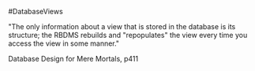 #DatabaseViews 

"The only information about a view that is stored in the database is its structure; the RBDMS rebuilds and "repopulates" the view every time you access the view in some manner."

Database Design for Mere Mortals, p411
